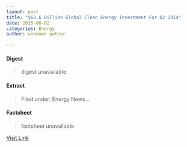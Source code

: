 ```yaml
---
layout: post
title: "$63.6 Billion Global Clean Energy Investment For Q2 2014"
date: 2015-06-02
categories: Energy
author: unknown author

---
```



#### Digest
>digest unavailable

#### Extract
>Filed under: Energy News...

#### Factsheet
>factsheet unavailable

[Visit Link](http://feeds.importantmedia.org/~r/IM-cleantechnica/~3/RVEWN5rWs2Y/)


